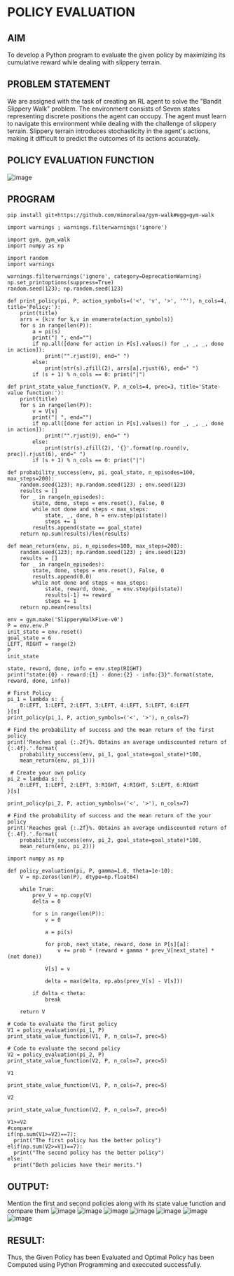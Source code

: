 # POLICY EVALUATION

## AIM
To develop a Python program to evaluate the given policy by maximizing its cumulative reward while dealing with slippery terrain.

## PROBLEM STATEMENT
We are assigned with the task of creating an RL agent to solve the "Bandit Slippery Walk" problem. The environment consists of Seven states representing discrete positions the agent can occupy. The agent must learn to navigate this environment while dealing with the challenge of slippery terrain. Slippery terrain introduces stochasticity in the agent's actions, making it difficult to predict the outcomes of its actions accurately.

## POLICY EVALUATION FUNCTION
![image](https://github.com/user-attachments/assets/0a7043b9-3ac4-4a7a-b0d7-6ff6a69438de)

## PROGRAM 
```
pip install git+https://github.com/mimoralea/gym-walk#egg=gym-walk

import warnings ; warnings.filterwarnings('ignore')

import gym, gym_walk
import numpy as np

import random
import warnings

warnings.filterwarnings('ignore', category=DeprecationWarning)
np.set_printoptions(suppress=True)
random.seed(123); np.random.seed(123)

def print_policy(pi, P, action_symbols=('<', 'v', '>', '^'), n_cols=4, title='Policy:'):
    print(title)
    arrs = {k:v for k,v in enumerate(action_symbols)}
    for s in range(len(P)):
        a = pi(s)
        print("| ", end="")
        if np.all([done for action in P[s].values() for _, _, _, done in action]):
            print("".rjust(9), end=" ")
        else:
            print(str(s).zfill(2), arrs[a].rjust(6), end=" ")
        if (s + 1) % n_cols == 0: print("|")

def print_state_value_function(V, P, n_cols=4, prec=3, title='State-value function:'):
    print(title)
    for s in range(len(P)):
        v = V[s]
        print("| ", end="")
        if np.all([done for action in P[s].values() for _, _, _, done in action]):
            print("".rjust(9), end=" ")
        else:
            print(str(s).zfill(2), '{}'.format(np.round(v, prec)).rjust(6), end=" ")
        if (s + 1) % n_cols == 0: print("|")

def probability_success(env, pi, goal_state, n_episodes=100, max_steps=200):
    random.seed(123); np.random.seed(123) ; env.seed(123)
    results = []
    for _ in range(n_episodes):
        state, done, steps = env.reset(), False, 0
        while not done and steps < max_steps:
            state, _, done, h = env.step(pi(state))
            steps += 1
        results.append(state == goal_state)
    return np.sum(results)/len(results)

def mean_return(env, pi, n_episodes=100, max_steps=200):
    random.seed(123); np.random.seed(123) ; env.seed(123)
    results = []
    for _ in range(n_episodes):
        state, done, steps = env.reset(), False, 0
        results.append(0.0)
        while not done and steps < max_steps:
            state, reward, done, _ = env.step(pi(state))
            results[-1] += reward
            steps += 1
    return np.mean(results)

env = gym.make('SlipperyWalkFive-v0')
P = env.env.P
init_state = env.reset()
goal_state = 6
LEFT, RIGHT = range(2)
P
init_state

state, reward, done, info = env.step(RIGHT)
print("state:{0} - reward:{1} - done:{2} - info:{3}".format(state, reward, done, info))

# First Policy
pi_1 = lambda s: {
    0:LEFT, 1:LEFT, 2:LEFT, 3:LEFT, 4:LEFT, 5:LEFT, 6:LEFT
}[s]
print_policy(pi_1, P, action_symbols=('<', '>'), n_cols=7)

# Find the probability of success and the mean return of the first policy
print('Reaches goal {:.2f}%. Obtains an average undiscounted return of {:.4f}.'.format(
    probability_success(env, pi_1, goal_state=goal_state)*100,
    mean_return(env, pi_1)))

 # Create your own policy
pi_2 = lambda s: {
    0:LEFT, 1:LEFT, 2:LEFT, 3:RIGHT, 4:RIGHT, 5:LEFT, 6:RIGHT
}[s]

print_policy(pi_2, P, action_symbols=('<', '>'), n_cols=7)

# Find the probability of success and the mean return of the your policy
print('Reaches goal {:.2f}%. Obtains an average undiscounted return of {:.4f}.'.format(
    probability_success(env, pi_2, goal_state=goal_state)*100,
    mean_return(env, pi_2)))

import numpy as np

def policy_evaluation(pi, P, gamma=1.0, theta=1e-10):
    V = np.zeros(len(P), dtype=np.float64)

    while True:
        prev_V = np.copy(V)
        delta = 0

        for s in range(len(P)):
            v = 0

            a = pi(s)

            for prob, next_state, reward, done in P[s][a]:
                v += prob * (reward + gamma * prev_V[next_state] * (not done))

            V[s] = v

            delta = max(delta, np.abs(prev_V[s] - V[s]))

        if delta < theta:
            break

    return V

# Code to evaluate the first policy
V1 = policy_evaluation(pi_1, P)
print_state_value_function(V1, P, n_cols=7, prec=5)

# Code to evaluate the second policy
V2 = policy_evaluation(pi_2, P)
print_state_value_function(V2, P, n_cols=7, prec=5)

V1

print_state_value_function(V1, P, n_cols=7, prec=5)

V2

print_state_value_function(V2, P, n_cols=7, prec=5)

V1>=V2
#compare
if(np.sum(V1>=V2)==7):
  print("The first policy has the better policy")
elif(np.sum(V2>=V1)==7):
  print("The second policy has the better policy")
else:
  print("Both policies have their merits.")
```

## OUTPUT:
Mention the first and second policies along with its state value function and compare them
![image](https://github.com/user-attachments/assets/87b65818-f9eb-4aed-a63e-da5b2bd9ad01)
![image](https://github.com/user-attachments/assets/be35672a-1b23-4bae-a27a-77cbf141c5ae)
![image](https://github.com/user-attachments/assets/107ae178-70c7-40f9-8956-739fcaa7edcd)
![image](https://github.com/user-attachments/assets/2a2b0940-2626-4583-9767-25b71304d309)
![image](https://github.com/user-attachments/assets/72c9109a-1ad4-4ea4-a105-f4e59f66e45f)
![image](https://github.com/user-attachments/assets/34708616-53dd-4df6-9261-3e5f97a14335)
![image](https://github.com/user-attachments/assets/1a7791fb-7010-48cb-9f87-d0e154d31e05)


## RESULT:
Thus, the Given Policy has been Evaluated and Optimal Policy has been Computed using Python Programming and execcuted successfully.
